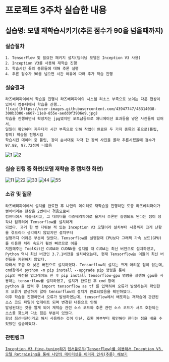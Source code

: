 # 프로젝트 3주차 실습한 내용

## 실습명: 모델 재학습시키기(추론 점수가 90을 넘을때까지)

### 실습절차
```
1. TensorFlow 및 필요한 패키지 설치(딥러닝 모델은 Inception V3 사용)
2. Inception V3를 사용해 재학습 진행
3. 학습시킨 꽃의 종류들에 대해 추론 실행
4. 추론 점수가 90을 넘으면 시간 여유에 따라 추가 학습 진행
```

### 실습결과
```
라즈베리파이에서 학습을 진행시 라즈베리파이의 시스템 리소스 부족으로 보이는 다운 현상이 있어서 컴퓨터에서 학습을 진행..
![cap](https://user-images.githubusercontent.com/43947747/48314038-300b3300-e607-11e8-855e-aedd0f3906e9.jpg)
학습을 진행하면서 확장자는 jpg였지만 포토샵등으로 애니메이션 효과등을 넣은 사진들이 있어서,
일일이 확인하며 지우다가 시간 부족으로 인해 작업이 완료된 두 가지 종류의 꽃으로(튤립, 장미) 학습을 진행시킴
학습시킨 데이터 중 튤립, 장미 순서대로 각각 한 장씩 사진을 골라 추론시켰을때 점수가 97.88, 97.72점이 나왔음
```
![1](https://user-images.githubusercontent.com/43947747/48314074-a3ad4000-e607-11e8-9192-c284712029cb.PNG)
![2](https://user-images.githubusercontent.com/43947747/48314075-a445d680-e607-11e8-9ff8-d31e5f440669.PNG)

### 실습 진행 중 화면(모델 재학습 중 캡쳐한 화면)
![11](https://user-images.githubusercontent.com/43947747/48314084-b3c51f80-e607-11e8-928f-a12438389729.PNG)
![22](https://user-images.githubusercontent.com/43947747/48314086-b4f64c80-e607-11e8-9e22-9ad1841ea67f.PNG)
![33](https://user-images.githubusercontent.com/43947747/48314087-b6c01000-e607-11e8-8271-a3afa7e611fd.PNG)
![44](https://user-images.githubusercontent.com/43947747/48314089-b889d380-e607-11e8-82ce-a675dc180a2f.PNG)
![55](https://user-images.githubusercontent.com/43947747/48314092-c2abd200-e607-11e8-8b8d-0c2a6de0a62b.PNG)

### 소감 및 질문
```
라즈베리파이에서 설치를 완료한 후 나만의 데이터로 재학습을 진행하던 도중 라즈베리파이가 뻗어버리는 현상을 2번이나 겪음으로써
컴퓨터에서 학습시키고, 그 데이터를 라즈베리파이로 옮겨서 추론만 실행되도 된다는 점이 생각나 컴퓨터에 Tensorflow를 설치하게
되었다. 과거 한 번 다뤄본 적 있는 Inception V3 모델이라 설치부터 사용까지 크게 난항을 겪으리라 생각하지 않았지만 설치부터
실행까지 어려운 부분이 많았다. Tensorflow를 실행할때 CPU보다 그래픽 가속 보드(GPU)를 이용한 처리 속도가 훨씬 빠르므로 이를
지원해주는 ToolKit인 CUDA와 CUDNN을 설치할 때 CUDA는 최신 버전으로 설치하였고, Python 역시 최신 버전인 3.7.1버전을 설치하였는데, 현재 Tensorflow는 이들의 최신 버전들을 지원하지 않았다.
따라서 조금 더 낮은 버전으로 설치하였다. Tensorflow의 설치는 크게 어려운 점이 없는데, cmd창에서 python -m pip install --upgrade pip 명령을 통해
pip의 버전을 업그레이드 한 후 pip install tensorflow-gpu 명령을 실행해 gpu를 사용하는 tensorflow를 설치하였고, 설치가 완료된 후 cmd 창에
python 을 입력 후 import tensorflow as tf 를 입력하여 오류가 발생하는지 확인한 후 오류가 발생하지 않아 tensorflow의 설치가 완료되었음을 확인하였다.
이후 학습을 진행하면서 오류가 발생하였는데, tensorflow에서 배포하는 재학습에 관련된 소스 코드 파일이 업데이트 되며 변경된 내용으로 인해
발생된다는 것을 알게 되어 재학습 관련 소스 코드와 추론 관련 소스 코드가 서로 호환되는 소스를 찾느라 다소 힘든 부분이 있었다.
항상 최신버전이라고 해서 사용하는 것이 아닌, 호환 여부부터 확인해야 한다는 점을 배울 수 있었던 실습이였다.
```

### 관련링크
[```Inception V3 fine-tuning하기```](http://yujuwon.tistory.com/entry/inception-v3-%EC%82%AC%EC%9A%A9%ED%95%98%EA%B8%B0)
[```텐서플로우(TensorFlow)를 이용해서 Inception V3 모델 Retraining을 통해 나만의 데이터셋을 이미지 인식(추론) 해보기```](http://solarisailab.com/archives/1422)
